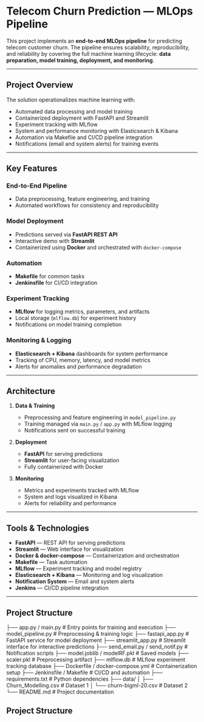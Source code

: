 # Telecom Churn Prediction — MLOps Pipeline

This project implements an **end-to-end MLOps pipeline** for predicting telecom customer churn. The pipeline ensures scalability, reproducibility, and reliability by covering the full machine learning lifecycle: **data preparation, model training, deployment, and monitoring**.

---

## Project Overview

The solution operationalizes machine learning with:
- Automated data processing and model training
- Containerized deployment with FastAPI and Streamlit
- Experiment tracking with MLflow
- System and performance monitoring with Elasticsearch & Kibana
- Automation via Makefile and CI/CD pipeline integration
- Notifications (email and system alerts) for training events

---

## Key Features

### **End-to-End Pipeline**
- Data preprocessing, feature engineering, and training  
- Automated workflows for consistency and reproducibility  

### **Model Deployment**
- Predictions served via **FastAPI REST API**  
- Interactive demo with **Streamlit**  
- Containerized using **Docker** and orchestrated with `docker-compose`  

### **Automation**
- **Makefile** for common tasks  
- **Jenkinsfile** for CI/CD integration  

### **Experiment Tracking**
- **MLflow** for logging metrics, parameters, and artifacts  
- Local storage (`mlflow.db`) for experiment history  
- Notifications on model training completion  

### **Monitoring & Logging**
- **Elasticsearch + Kibana** dashboards for system performance  
- Tracking of CPU, memory, latency, and model metrics  
- Alerts for anomalies and performance degradation  

---

## Architecture

1. **Data & Training**  
   - Preprocessing and feature engineering in `model_pipeline.py`  
   - Training managed via `main.py` / `app.py` with MLflow logging  
   - Notifications sent on successful training  

2. **Deployment**  
   - **FastAPI** for serving predictions  
   - **Streamlit** for user-facing visualization  
   - Fully containerized with Docker  

3. **Monitoring**  
   - Metrics and experiments tracked with MLflow  
   - System and logs visualized in Kibana  
   - Alerts for reliability and performance  

---

## Tools & Technologies

- **FastAPI** — REST API for serving predictions  
- **Streamlit** — Web interface for visualization  
- **Docker & docker-compose** — Containerization and orchestration  
- **Makefile** — Task automation  
- **MLflow** — Experiment tracking and model registry  
- **Elasticsearch + Kibana** — Monitoring and log visualization  
- **Notification System** — Email and system alerts  
- **Jenkins** — CI/CD pipeline integration  

---
## Project Structure
├── app.py / main.py # Entry points for training and execution
├── model_pipeline.py # Preprocessing & training logic
├── fastapi_app.py # FastAPI service for model deployment
├── streamlit_app.py # Streamlit interface for interactive predictions
├── send_email.py / send_notif.py # Notification scripts
├── model.joblib / modelRF.pkl # Saved models
├── scaler.pkl # Preprocessing artifact
├── mlflow.db # MLflow experiment tracking database
├── Dockerfile / docker-compose.yml # Containerization setup
├── Jenkinsfile / Makefile # CI/CD and automation
├── requirements.txt # Python dependencies
├── data/
│ ├── Churn_Modelling.csv # Dataset 1
│ └── churn-bigml-20.csv # Dataset 2
└── README.md # Project documentation
## Project Structure

